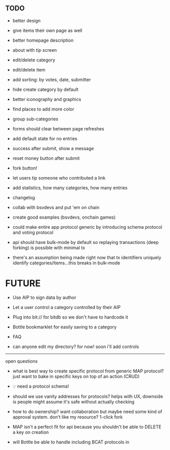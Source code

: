 ## TODO
* better design
* give items their own page as well
* better homepage description
* about with tip screen
* edit/delete category
* edit/delete item
* add sorting: by votes, date, submitter
* hide create category by default
* better iconography and graphics
* find places to add more color
* group sub-categories
* forms should clear between page refreshes
* add default state for no entries
* success after submit, show a message
* reset money button after submit

* fork button!
* let users tip someone who contributed a link

* add statistics, how many categories, how many entries
* changelog
* collab with bsvdevs and put 'em on chain
* create good examples (bsvdevs, onchain games)


* could make entire app protocol generic by introducing schema protocol and voting protocol

* api should have bulk-mode by default so replaying transactions (deep forking) is possible with minimal tx
 * there's an assumption being made right now that tx identifiers uniquely identify categories/items...this breaks in bulk-mode


# FUTURE

* Use AIP to sign data by author
* Let a user control a category controlled by their AIP
* Plug into bit:// for bitdb so we don't have to hardcode it
* Bottle bookmarklet for easily saving to a category


* FAQ
* can anyone edit my directory? for now! soon i'll add controls


------

open questions

* what is best way to create specific protocol from generic MAP protocol? just want to bake in specific keys on top of an action (CRUD)
 - 💡 need a protocol schema!

* should we use vanity addresses for protocols? helps with UX, downside is people might assume it's safe without actually checking

* how to do ownership? want collaboration but maybe need some kind of approval system. don't like my resource? 1-click fork

* MAP isn't a perfect fit for api because you shouldn't be able to DELETE a key on creation

* will Bottle be able to handle including BCAT protocols in <script> tags for 100kb > javascript (like React)

* need protocol processor that knows how to process on-chain, let bitcom protocol reference on-chain javascript to run to process OP_RETURN

* easy way to crawl a graph as an api? for example, get all tips on bitstagram? usecase is currently moneybutton can't do editable tips + OP_RETURN, so direct payments is best, but indexing them is tricky, maybe need a planaria and register a bitcom endpoint?

* how to hide a money button after purchase?

suggestions

* bitdb would be nice to just say "give me OP_RETURN string array" in addition to s1,s2,s3,s4,s5—useful for variable length protocols like MAP

* on-chain planaria... end up doing similar "state processing" code to bring "objects" up to date, planarium.js?
 * could be like a planaria state machine transformer, but embedded in a bitcoin tx, so everything is still onchain
 * in addition to {"r": {"f": ...}} could do bit:// protocol transformations? run it through MAP in-chain protocol to convert s1/s2/s3/s3 to key/values

* bitdb would be nice to have easy way to debug jq/re-run query over and over (ctrl+enter)

* "Editable buttons cannot have extra outputs" - moneybutton should allow donating above additional output amount, so dev can easily earn more baked right in or user can take tip down to $0

* enable regex in jq for more advanced filtering

-----

create a vanity protocol url 1dir…..

can it be it's own protocol but layer existing protocols? like map and then predefine what the keys are?

The Open Directory Protocol (ODP)

* category
  * name
  * description (markdown)
  * parent_category (nullable)
  * MAP extra key/pairs

* entry
  * category_id
  * name
  * description
  * link (b://, c://, d://, txid)
  * priority/order
  * tags
  * MAP extra key/pairs







1dir1234567890abcxyz create.category |
1PuQa7K62MiKCtssSLKy1kh56WWU7MtUR5
SET
name "BSVDEVS"
description "All the best blockchain dev resources"
parent <txid://category>

1dir1234567890abcxyz category.update <txid://category> |
1PuQa7K62MiKCtssSLKy1kh56WWU7MtUR5
SET
name "BSV DEVS"
description "The best Bitcoin BSV blockchain developer resources"
DELETE
parent

1dir1234567890abcxyz entry.add |
1PuQa7K62MiKCtssSLKy1kh56WWU7MtUR5
SET
category <txid://category>
name "Planaria"
link http://planaria.network
description "Infinite API over Bitcoin"
priority 10

1dir1234567890abcxyz tag.add <txid://entry> |
1PuQa7K62MiKCtssSLKy1kh56WWU7MtUR5
SET
name "development"
description "Development that's happening 

1dir1234567890abcxyz vote <txid://entry>






// good way to store tags?

// how to edit an entry?

// how to change an entry's category_id?



